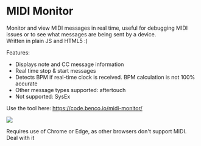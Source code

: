 # MIDI Monitor

Monitor and view MIDI messages in real time, useful for debugging MIDI issues or to see what messages are being sent by a device.  
Written in plain JS and HTML5 :)

Features:
- Displays note and CC message information
- Real time stop & start messages
- Detects BPM if real-time clock is received. BPM calculation is not 100% accurate
- Other message types supported: aftertouch
- Not supported: SysEx

Use the tool here: https://code.benco.io/midi-monitor/

![](https://user-images.githubusercontent.com/14982936/103462150-4448a780-4d1b-11eb-806e-265ecbf4658e.png)

Requires use of Chrome or Edge, as other browsers don't support MIDI. Deal with it
